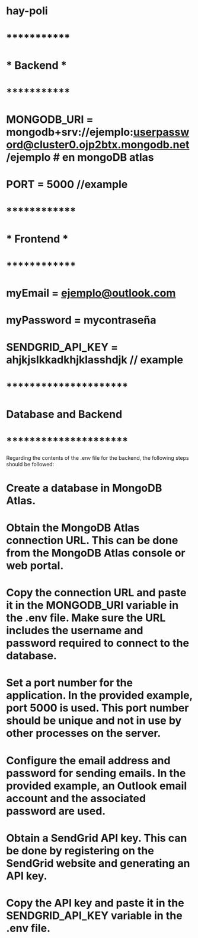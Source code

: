 # hay-poli
# ***********
# * Backend *
# ***********
# MONGODB_URI = mongodb+srv://ejemplo:userpassword@cluster0.ojp2btx.mongodb.net/ejemplo # en mongoDB atlas
# PORT = 5000 //example
# ************
# * Frontend *
# ************
# myEmail = ejemplo@outlook.com
# myPassword = mycontraseña 
# SENDGRID_API_KEY = ahjkjslkkadkhjklasshdjk  // example

# *********************
# Database and Backend
# *********************
Regarding the contents of the .env file for the backend, the following steps should be followed:

# Create a database in MongoDB Atlas.
# Obtain the MongoDB Atlas connection URL. This can be done from the MongoDB Atlas console or web portal.
# Copy the connection URL and paste it in the MONGODB_URI variable in the .env file. Make sure the URL includes the username and password required to connect to the database.
# Set a port number for the application. In the provided example, port 5000 is used. This port number should be unique and not in use by other processes on the server.
# Configure the email address and password for sending emails. In the provided example, an Outlook email account and the associated password are used.
# Obtain a SendGrid API key. This can be done by registering on the SendGrid website and generating an API key.
# Copy the API key and paste it in the SENDGRID_API_KEY variable in the .env file.
